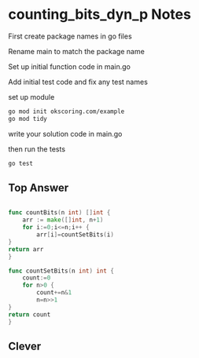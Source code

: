 # counting_bits_dyn_p Notes

First create package names in go files

Rename main to match the package name

Set up initial function code in main.go

Add initial test code and fix any test names

set up module

```bash
go mod init okscoring.com/example
go mod tidy
```

write your solution code in main.go

then run the tests

```bash
go test
```

## Top Answer

```go

func countBits(n int) []int {
    arr := make([]int, n+1)
    for i:=0;i<=n;i++ {
        arr[i]=countSetBits(i)
}
return arr
}

func countSetBits(n int) int {
    count:=0
    for n>0 {
        count+=n&1
        n=n>>1
}
return count
}

```

## Clever

```go

```
